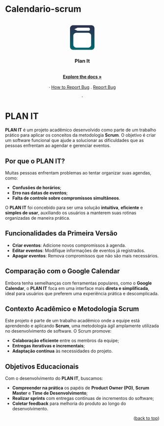 # Calendario-scrum
<a id="readme-top"></a>

<!-- PROJECT LOGO -->
<br />
<div align="center">
  <a href="https://github.com/PedrFelip/Calendario-scrum">
    <img src="images/logo.png" alt="Logo" width="80" height="80">
  </a>

<h3 align="center">Plan It</h3>

  <p align="center">
    <br />
    <a href="https://github.com/github_username/repo_name"><strong>Explore the docs »</strong></a>
    <br />
    <br />
    ·
    <a href="https://github.com/PedrFelip/Calendario-scrum/issues">How to Report Bug</a>
    .
    <a href="https://github.com/PedrFelip/Calendario-scrum/issues">Report Bug</a>

    ·
  </p>
</div>






# PLAN IT

**PLAN IT** é um projeto acadêmico desenvolvido como parte de um trabalho prático para aplicar os conceitos da metodologia **Scrum**. O objetivo é criar um software funcional que ajude a solucionar as dificuldades que as pessoas enfrentam ao agendar e gerenciar eventos.

## Por que o PLAN IT?

Muitas pessoas enfrentam problemas ao tentar organizar suas agendas, como:

- **Confusões de horários**;
- **Erro nas datas de eventos**;
- **Falta de controle sobre compromissos simultâneos**.

O **PLAN IT** foi concebido para ser uma solução **intuitiva**, **eficiente** e **simples de usar**, auxiliando os usuários a manterem suas rotinas organizadas de maneira prática.

## Funcionalidades da Primeira Versão

- **Criar eventos**: Adicione novos compromissos à agenda.
- **Editar eventos**: Modifique informações de eventos já registrados.
- **Apagar eventos**: Remova compromissos que não são mais necessários.

## Comparação com o Google Calendar

Embora tenha semelhanças com ferramentas populares, como o **Google Calendar**, o **PLAN IT** foca em uma interface mais **direta e simplificada**, ideal para usuários que preferem uma experiência prática e descomplicada.

## Contexto Acadêmico e Metodologia Scrum

Este projeto é parte de um trabalho acadêmico onde a equipe está aprendendo e aplicando **Scrum**, uma metodologia ágil amplamente utilizada no desenvolvimento de software. O Scrum promove:

- **Colaboração eficiente** entre os membros da equipe;
- **Entregas iterativas e incrementais**;
- **Adaptação contínua** às necessidades do projeto.

## Objetivos Educacionais

Com o desenvolvimento do **PLAN IT**, buscamos:

- **Compreender na prática** os papéis de **Product Owner (PO)**, **Scrum Master** e **Time de Desenvolvimento**;
- **Realizar sprints** com entregas contínuas de incrementos do software;
- **Coletar feedback** para melhoria do produto ao longo do desenvolvimento.

<p align="right">(<a href="#readme-top">back to top</a>)</p>

